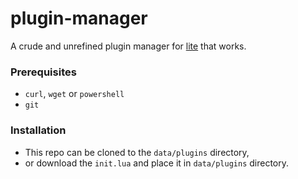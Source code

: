 # plugin-manager

A crude and unrefined plugin manager for [lite](https://github.com/rxi/lite) that works.

### Prerequisites
- `curl`, `wget` or `powershell`
- `git`

### Installation
- This repo can be cloned to the `data/plugins` directory,
- or download the `init.lua` and place it in `data/plugins` directory.
